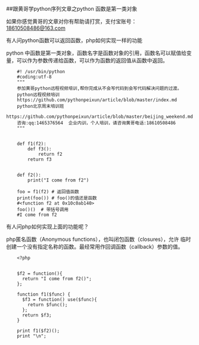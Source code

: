 ##跟黄哥学python序列文章之python 函数是第一类对象

如果你感觉黄哥的文章对你有帮助请打赏，支付宝账号：18610508486@163.com

有人问python函数可以返回函数，php如何实现一样的功能

python 中函数是第一类对象，函数名字是函数对象的引用，函数名可以赋值给变量，可以作为参数传递给函数，可以作为函数的返回值从函数中返回。

        #! /usr/bin/python
        #coding:utf-8
        """
        参加黄哥python远程视频培训,帮你完成从不会写代码到会写代码解决问题的过渡。
        python远程视频培训
        https://github.com/pythonpeixun/article/blob/master/index.md
        python北京周末培训班
        https://github.com/pythonpeixun/article/blob/master/beijing_weekend.md
        咨询:qq:1465376564  企业内训，个人培训，请咨询黄哥电话:18610508486
        """


        def f1(f2):
            def f3():
                return f2
            return f3


        def f2():
            print("I come from f2")

        foo = f1(f2) # 返回值函数
        print(foo()) # foo()的值还是函数
        #<function f2 at 0x10c0ab140>
        foo()()  # 带括号调用
        #I come from f2
有人问php如何实现上面的功能呢？

php匿名函数（Anonymous functions），也叫闭包函数（closures），允许 临时创建一个没有指定名称的函数。最经常用作回调函数（callback）参数的值。

        <?php


        $f2 = function(){
          return "I come from f2()";
        };

        function f1($func) {
          $f3 = function() use($func){
            return $func();
          };
          return $f3;
        }

        print f1($f2)();
        print "\n";
